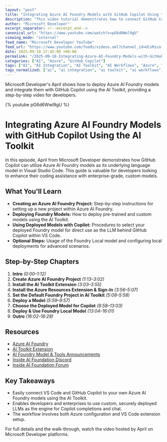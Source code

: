 ```yaml
---
layout: "post"
title: "Integrating Azure AI Foundry Models with GitHub Copilot Using the AI Toolkit"
description: "This video tutorial demonstrates how to connect GitHub Copilot to custom LLMs deployed via Azure AI Foundry, using the AI Toolkit and Azure extensions in Visual Studio Code. Hosted by April, it walks through project creation in Foundry, model deployment steps, and practical use of these models as Copilot's language model to enable tailored AI-assisted development workflows for enterprise scenarios."
author: "Microsoft Developer"
excerpt_separator: <!--excerpt_end-->
canonical_url: "https://www.youtube.com/watch?v=pG6d6Wwl9gU"
viewing_mode: "internal"
feed_name: "Microsoft Developer YouTube"
feed_url: "https://www.youtube.com/feeds/videos.xml?channel_id=UCsMica-v34Irf9KVTh6xx-g"
date: 2025-09-18 17:45:00 +00:00
permalink: "/2025-09-18-Integrating-Azure-AI-Foundry-Models-with-GitHub-Copilot-Using-the-AI-Toolkit.html"
categories: ["AI", "Azure", "GitHub Copilot"]
tags: ["AI", "AI Integration", "AI Toolkit", "AI Workflows", "Azure", "Azure AI Foundry", "Azure Cloud", "Cloud Computing", "Custom Models", "Dev", "Dev Tools", "Development", "Enterprise AI", "GitHub Copilot", "LLM", "Microsoft", "Microsoft Developer", "Model Deployment", "Tech", "Technology", "Videos", "VS Code", "VS Code Extensions"]
tags_normalized: ["ai", "ai integration", "ai toolkit", "ai workflows", "azure", "azure ai foundry", "azure cloud", "cloud computing", "custom models", "dev", "dev tools", "development", "enterprise ai", "github copilot", "llm", "microsoft", "microsoft developer", "model deployment", "tech", "technology", "videos", "vs code", "vs code extensions"]
---
```


Microsoft Developer's April shows how to deploy Azure AI Foundry models and integrate them with GitHub Copilot using the AI Toolkit, providing a step-by-step video for developers.<!--excerpt_end-->

{% youtube pG6d6Wwl9gU %}

# Integrating Azure AI Foundry Models with GitHub Copilot Using the AI Toolkit

In this episode, April from Microsoft Developer demonstrates how GitHub Copilot can utilize Azure AI Foundry models as its underlying language model in Visual Studio Code. This guide is valuable for developers looking to enhance their coding assistance with enterprise-grade, custom models.

## What You'll Learn

- **Creating an Azure AI Foundry Project:** Step-by-step instructions for setting up a new project within Azure AI Foundry.
- **Deploying Foundry Models:** How to deploy pre-trained and custom models using the AI Toolkit.
- **Using Deployed Models with Copilot:** Procedures to select your deployed Foundry model for direct use as the LLM behind GitHub Copilot within VS Code.
- **Optional Steps:** Usage of the Foundry Local model and configuring local deployments for advanced scenarios.

## Step-by-Step Chapters

1. **Intro** *(0:00–1:12)*
2. **Create Azure AI Foundry Project** *(1:13–3:02)*
3. **Install the AI Toolkit Extension** *(3:03–3:55)*
4. **Install the Azure Resources Extension & Sign-In** *(3:56–5:07)*
5. **Set the Default Foundry Project in AI Toolkit** *(5:08–5:58)*
6. **Deploy a Model** *(5:59–9:57)*
7. **Choose the Deployed Model for Copilot** *(9:58–13:03)*
8. **Deploy & Use Foundry Local Model** *(13:04–16:01)*
9. **Outro** *(16:02–16:28)*

## Resources

- [Azure AI Foundry](https://ai.azure.com)
- [AI Toolkit Extension](https://aka.ms/AIToolkit)
- [AI Foundry Model & Tools Announcements](https://aka.ms/model-mondays)
- [Inside AI Foundation Discord](https://aka.ms/insideAIF/discord)
- [Inside AI Foundation Forum](https://aka.ms/insideAIF/forum)

## Key Takeaways

- Easily connect VS Code and GitHub Copilot to your own Azure AI Foundry models using the AI Toolkit.
- Enables developers and enterprises to use custom, securely deployed LLMs as the engine for Copilot completions and chat.
- The workflow involves both Azure configuration and VS Code extension setup.

For full details and the walk-through, watch the video hosted by April on Microsoft Developer platforms.
